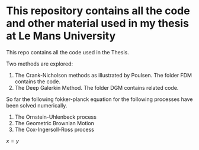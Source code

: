 # This repository contains all the code and other material used in my thesis at Le Mans University
This repo contains all the code used in the Thesis.

Two methods are explored:
1. The Crank-Nicholson methods as illustrated by Poulsen. The folder FDM contains the code.
2. The Deep Galerkin Method. The folder DGM contains related code.

So far the following fokker-planck equation for the following processes have been solved numerically.
1. The Ornstein-Uhlenbeck process
2. The Geometric Brownian Motion
3. The Cox-Ingersoll-Ross process

$x=y$
